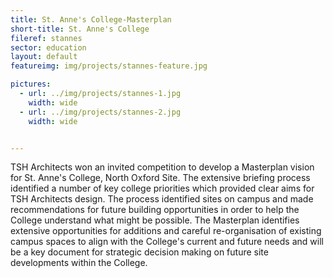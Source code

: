 ```yaml
---
title: St. Anne's College-Masterplan
short-title: St. Anne's College
fileref: stannes
sector: education
layout: default
featureimg: img/projects/stannes-feature.jpg

pictures:
  - url: ../img/projects/stannes-1.jpg
    width: wide
  - url: ../img/projects/stannes-2.jpg
    width: wide


---
```


TSH Architects won an invited competition to develop a Masterplan vision for St. Anne's College, North Oxford Site.  The extensive briefing process identified a number of key college priorities which provided clear aims for TSH Architects design.
The process identified sites on campus and made recommendations for future building opportunities in order to help the College understand what might be possible.
The Masterplan identifies extensive opportunities for additions and careful re-organisation of existing campus spaces to align with the College's current and future needs and will be a key document for strategic decision making on future site developments within the College.



